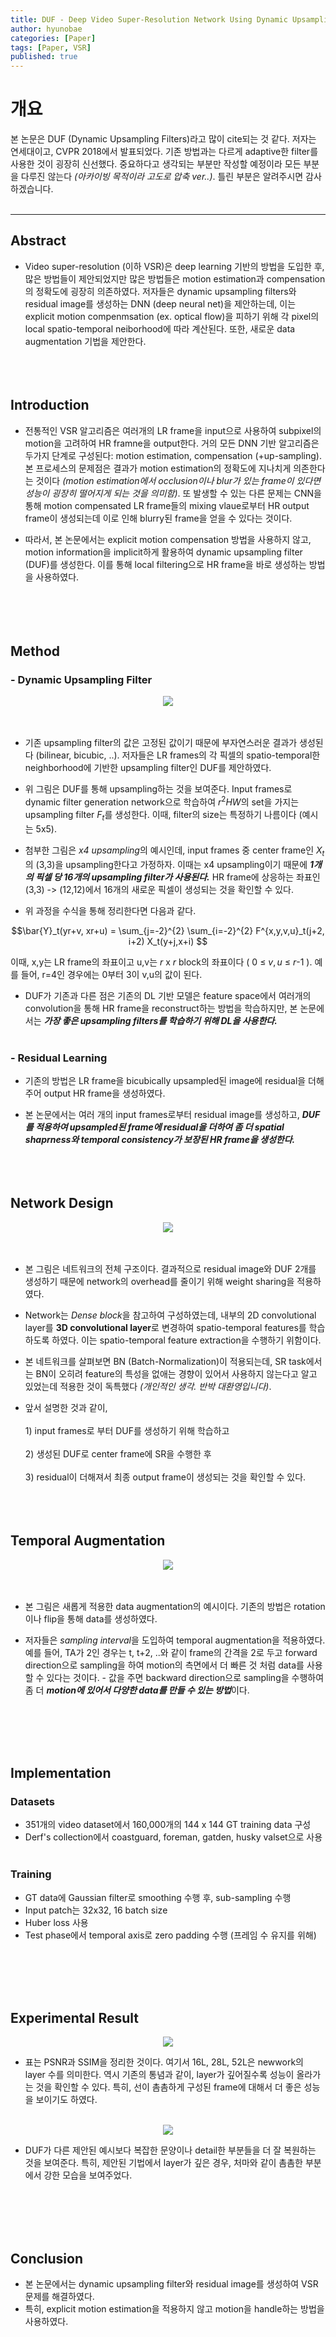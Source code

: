```yaml
---
title: DUF - Deep Video Super-Resolution Network Using Dynamic Upsampling Filters Without Explicit Motion Compensation
author: hyunobae
categories: [Paper]
tags: [Paper, VSR]
published: true
---
```


# 개요
본 논문은 DUF (Dynamic Upsampling Filters)라고 많이 cite되는 것 같다. 저자는 연세대이고, CVPR 2018에서 발표되었다. 기존 방법과는 다르게 adaptive한 filter를 사용한 것이 굉장히 신선했다. 중요하다고 생각되는 부분만 작성할 예정이라 모든 부분을 다루진 않는다 *(아카이빙 목적이라 고도로 압축 ver..)*. 틀린 부분은 알려주시면 감사하겠습니다.<br></br>

---

## Abstract
- Video super-resolution (이하 VSR)은 deep learning 기반의 방법을 도입한 후, 많은 방법들이 제안되었지만 많은 방법들은 motion estimation과 compensation의 정확도에 굉장히 의존하였다. 저자들은 dynamic upsampling filters와  residual image를 생성하는 DNN (deep neural net)을 제안하는데, 이는 explicit motion compenmsation (ex. optical flow)을 피하기 위해 각 pixel의 local spatio-temporal neiborhood에 따라 계산된다. 또한, 새로운 data augmentation 기법을 제안한다.
<br></br><br></br>
## Introduction
- 전통적인 VSR 알고리즘은 여러개의 LR frame을 input으로 사용하여 subpixel의 motion을 고려하여 HR framne을 output한다. 거의 모든 DNN 기반 알고리즘은 두가지 단계로 구성된다: motion estimation, compensation (+up-sampling). 본 프로세스의 문제점은 결과가 motion estimation의 정확도에 지나치게 의존한다는 것이다
*(motion estimation에서 occlusion이나 blur가 있는 frame이 있다면 성능이 굉장히 떨어지게 되는 것을 의미함)*. 또 발생할 수 있는 다른 문제는 CNN을 통해 motion compensated LR frame들의 mixing vlaue로부터 HR output frame이 생성되는데 이로 인해 blurry된 frame을 얻을 수 있다는 것이다. 

- 따라서, 본 논문에서는 explicit motion compensation 방법을 사용하지 않고, motion information을 implicit하게 활용하여 dynamic upsampling filter (DUF)를 생성한다. 이를 통해 local filtering으로 HR frame을  바로 생성하는 방법을 사용하였다.  
<br></br><br></br>  

## Method

### - Dynamic Upsampling Filter
<center><img src='https://user-images.githubusercontent.com/54826050/136738285-ea5ef9a0-7043-42f9-9a43-1892a75271ae.PNG'></center><br></br>

- 기존 upsampling filter의 값은 고정된 값이기 때문에 부자연스러운 결과가 생성된다 (bilinear, bicubic, ..). 저자들은 LR frames의 각 픽셀의 spatio-temporal한 neighborhood에 기반한 upsampling filter인 DUF를 제안하였다.

- 위 그림은 DUF를 통해 upsampling하는 것을 보여준다. Input frames로 dynamic filter generation network으로 학습하여 $r^2HW$의 set을 가지는 upsampling filter $F_t$를 생성한다. 이때, filter의 size는 특정하기 나름이다 (예시는 5x5). 
- 첨부한 그림은 *x4 upsampling*의 예시인데, input frames 중 center frame인 $X_t$의 (3,3)을 upsampling한다고 가정하자. 이때는 x4 upsampling이기 때문에 ***1개의 픽셀 당 16개의 upsampling filter가 사용된다.*** HR frame에 상응하는 좌표인 (3,3) -> (12,12)에서 16개의 새로운 픽셀이 생성되는 것을 확인할 수 있다.

- 위 과정을 수식을 통해 정리한다면 다음과 같다. 

$$\bar{Y}_t(yr+v, xr+u) = \sum_{j=-2}^{2} \sum_{i=-2}^{2} F^{x,y,v,u}_t(j+2, i+2) X_t(y+j,x+i) $$

이때, x,y는 LR frame의 좌표이고 u,v는 $r$ x $r$ block의 좌표이다
( 0 $\le$ $v,u$ $\le$ $r$-1 ). 예를 들어, r=4인 경우에는 0부터 3이 v,u의 값이 된다.

- DUF가 기존과 다른 점은 기존의 DL 기반 모델은 feature space에서 여러개의 convolution을 통해 HR frame을 reconstruct하는 방법을 학습하지만, 본 논문에서는 ***가장 좋은 upsampling filters를 학습하기 위해 DL을 사용한다.***
<br></br>

### - Residual Learning
- 기존의 방법은 LR frame을 bicubically upsampled된 image에 residual을 더해주어 output HR frame을 생성하였다. 

- 본 논문에서는 여러 개의 input frames로부터 residual image를 생성하고, ***DUF를 적용하여 upsampled된 frame에 residual을 더하여 좀 더  spatial shaprness와 temporal consistency가 보장된 HR frame을 생성한다.*** 
<br></br>
<br></br>

## Network Design

<center><img src='https://user-images.githubusercontent.com/54826050/136779762-5b6164ce-bd02-44c8-a4f5-945eaf2b9a88.png'></center><br></br>

- 본 그림은 네트워크의 전체 구조이다. 결과적으로 residual image와 DUF 2개를 생성하기 때문에 network의 overhead를 줄이기 위해 weight sharing을 적용하였다. 

- Network는 *Dense block*을 참고하여 구성하였는데, 내부의 2D convolutional layer를 **3D convolutional layer**로 변경하여 spatio-temporal features를 학습하도록 하였다. 이는 spatio-temporal feature extraction을 수행하기 위함이다.  

- 본 네트워크를 살펴보면 BN (Batch-Normalization)이 적용되는데, SR task에서는 BN이 오히려 feature의 특성을 없애는 경향이 있어서 사용하지 않는다고 알고 있었는데 적용한 것이 독특했다 *(개인적인 생각. 반박 대환영입니다)*. 

- 앞서 설명한 것과 같이, <br></br>1) input frames로 부터 DUF를 생성하기 위해 학습하고<br></br>2) 생성된 DUF로 center frame에 SR을 수행한 후<br></br> 3) residual이 더해져서  최종 output frame이 생성되는 것을 확인할 수 있다.
<br></br><br></br>

## Temporal Augmentation
<center><img src="https://user-images.githubusercontent.com/54826050/136781692-04636007-c467-4e46-adce-a2f0d7a9c8c7.png"></center>
<br></br>

- 본 그림은 새롭게 적용한 data augmentation의 예시이다. 기존의 방법은 rotation이나 flip을 통해 data를 생성하였다.

- 저자들은 *sampling interval*을 도입하여 temporal augmentation을 적용하였다. 예를 들어, TA가 2인 경우는 t, t+2, ..와 같이 frame의 간격을 2로 두고 forward direction으로 sampling을 하여 motion의 측면에서 더 빠른 것 처럼 data를 사용할 수 있다는 것이다. - 값을 주면 backward direction으로 sampling을 수행하여 좀 더 ***motion에 있어서 다양한 data를 만들 수 있는 방법***이다.

<br></br><br></br>

## Implementation
### Datasets
- 351개의 video dataset에서 160,000개의 144 x 144 GT training data 구성
- Derf's collection에서 coastguard, foreman, gatden, husky valset으로 사용
<br></br>
### Training
- GT data에 Gaussian filter로 smoothing 수행 후, sub-sampling 수행
- Input patch는 32x32, 16 batch size
- Huber loss 사용
- Test phase에서 temporal axis로 zero padding 수행 (프레임 수 유지를 위해)

<br></br><br></br>


## Experimental Result
<center><img src="https://user-images.githubusercontent.com/54826050/136784457-1f386d9f-58ed-40a5-a808-88014644e457.png"></center>

- 표는 PSNR과 SSIM을 정리한 것이다. 여기서 16L, 28L, 52L은 newwork의 layer 수를 의미한다. 역시 기존의 통념과 같이, layer가 깊어질수록 성능이 올라가는 것을 확인할 수 있다. 특히, 선이 촘촘하게 구성된 frame에 대해서 더 좋은 성능을 보이기도 하였다. <br></br>

<center><img src="https://user-images.githubusercontent.com/54826050/136784913-d0449dd9-3341-4a09-acc3-3d249df9a023.png"></center>

- DUF가 다른 제안된 예시보다 복잡한 문양이나 detail한 부분들을 더 잘 복원하는 것을 보여준다. 특히, 제안된 기법에서 layer가 깊은 경우, 처마와 같이 촘촘한 부분에서 강한 모습을 보여주었다.


<br></br><br></br>

## Conclusion
- 본 논문에서는 dynamic upsampling filter와 residual image를 생성하여 VSR 문제를 해결하였다.
- 특히, explicit motion estimation을 적용하지 않고 motion을 handle하는 방법을 사용하였다. 

























